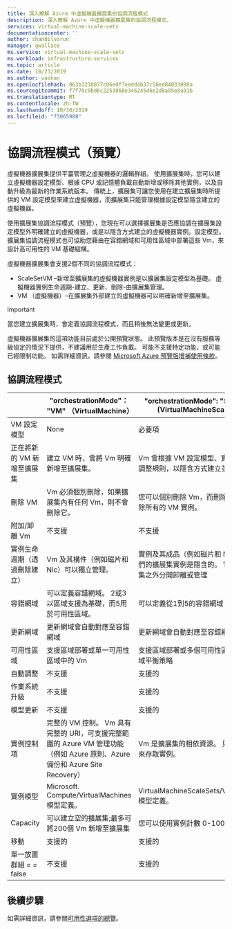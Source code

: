 ```yaml
---
title: 深入瞭解 Azure 中虛擬機器擴展集的協調流程模式
description: 深入瞭解 Azure 中虛擬機器擴展集的協調流程模式。
services: virtual-machine-scale-sets
documentationcenter: ''
author: shandilvarun
manager: gwallace
ms.service: virtual-machine-scale-sets
ms.workload: infrastructure-services
ms.topic: article
ms.date: 10/23/2019
ms.author: vashan
ms.openlocfilehash: 063b3210877c06edf7eeddab37c50ed84033098a
ms.sourcegitcommit: f7f70c9bd6c2253860e346245d6e2d8a85e8a91b
ms.translationtype: MT
ms.contentlocale: zh-TW
ms.lasthandoff: 10/30/2019
ms.locfileid: "73065908"
---
```

# <a name="orchestration-mode-preview"></a>協調流程模式（預覽）

虛擬機器擴展集提供平臺管理之虛擬機器的邏輯群組。 使用擴展集時，您可以建立虛擬機器設定模型、根據 CPU 或記憶體負載自動新增或移除其他實例，以及自動升級為最新的作業系統版本。 傳統上，擴展集可讓您使用在建立擴展集時所提供的 VM 設定模型來建立虛擬機器，而擴展集只能管理根據設定模型隱含建立的虛擬機器。

使用擴展集協調流程模式（預覽），您現在可以選擇擴展集是否應協調在擴展集設定模型外明確建立的虛擬機器，或是以隱含方式建立的虛擬機器實例。設定模型。 擴展集協調流程模式也可協助您藉由在容錯網域和可用性區域中部署這些 Vm，來設計高可用性的 VM 基礎結構。


虛擬機器擴展集會支援2個不同的協調流程模式：

- ScaleSetVM –新增至擴展集的虛擬機器實例是以擴展集設定模型為基礎。 虛擬機器實例生命週期-建立、更新、刪除-由擴展集管理。
- VM （虛擬機器）–在擴展集外部建立的虛擬機器可以明確新增至擴展集。 
 

> [!IMPORTANT]
> 當您建立擴展集時，會定義協調流程模式，而且稍後無法變更或更新。 
> 
> 虛擬機器擴展集的這項功能目前處於公開預覽狀態。
> 此預覽版本是在沒有服務等級協定的情況下提供，不建議用於生產工作負載。 可能不支援特定功能，或可能已經限制功能。 
> 如需詳細資訊，請參閱 [Microsoft Azure 預覽版增補使用條款](https://azure.microsoft.com/support/legal/preview-supplemental-terms/)。


## <a name="orchestration-modes"></a>協調流程模式

|                             | "orchestrationMode"： "VM" （VirtualMachine） | "orchestrationMode": "ScaleSetVM" (VirtualMachineScaleSetVM) |
|-----------------------------|--------------------------------------------|--------------------------------------------------------------|
| VM 設定模型      | None                                       | 必要項 |
| 正在將新的 VM 新增至擴展集  | 建立 VM 時，會將 Vm 明確新增至擴展集。 | Vm 會根據 VM 設定模型、實例計數和自動調整規則，以隱含方式建立並新增至擴展集 | |
| 刪除 VM                   | Vm 必須個別刪除，如果擴展集內有任何 Vm，則不會刪除它。 | 您可以個別刪除 Vm，而刪除擴展集將會刪除所有的 VM 實例。  |
| 附加/卸離 Vm           | 不支援                              | 不支援 |
| 實例生命週期（透過刪除建立） | Vm 及其構件（例如磁片和 Nic）可以獨立管理。 | 實例及其成品（例如磁片和 Nic）對建立它們的擴展集實例是隱含的。 它們無法在擴展集之外分開卸離或管理 |
| 容錯網域               | 可以定義容錯網域。 2或3以區域支援為基礎，而5用於可用性區域。 | 可以定義從1到5的容錯網域 |
| 更新網域              | 更新網域會自動對應至容錯網域 | 更新網域會自動對應至容錯網域 |
| 可用性區域          | 支援區域部署或單一可用性區域中的 Vm | 支援區域部署或多個可用性區域;可以定義區域平衡策略 |
| 自動調整                   | 不支援                              | 支援的 |
| 作業系統升級                  | 不支援                              | 支援的 |
| 模型更新               | 不支援                              | 支援的 |
| 實例控制項            | 完整的 VM 控制。 Vm 具有完整的 URI，可支援完整範圍的 Azure VM 管理功能（例如 Azure 原則、Azure 備份和 Azure Site Recovery） | Vm 是擴展集的相依資源。 只能透過擴展集來存取實例。 |
| 實例模型              | Microsoft. Compute/VirtualMachines 模型定義。 | VirtualMachineScaleSets/VirtualMachines 模型定義。 |
| Capacity                    | 可以建立空的擴展集;最多可將200個 Vm 新增至擴展集 | 您可以使用實例計數 0-1000 來定義擴展集 |
| 移動                        | 支援的                                  | 支援的 |
| 單一放置群組 = = false | 不支援                          | 支援的 |


## <a name="next-steps"></a>後續步驟

如需詳細資訊，請參閱[可用性選項的總覽](availability.md)。
